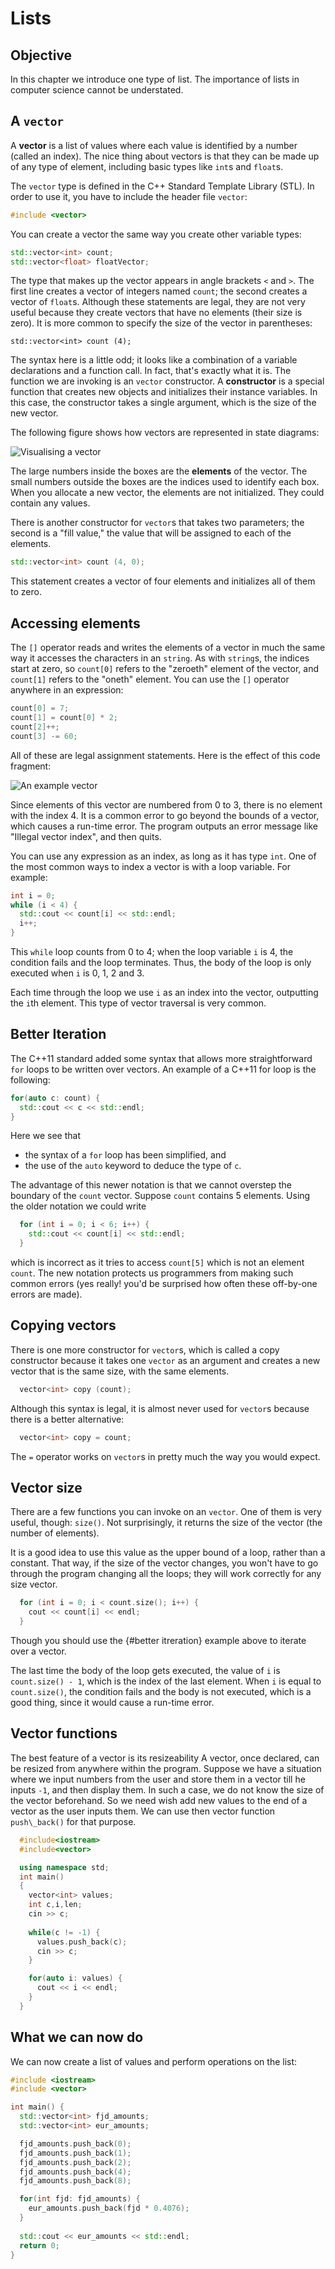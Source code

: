 
# Lists

## Objective

In this chapter we introduce one type of list.  The importance of lists in computer science cannot be understated.

## A `vector`

A **vector** is a list of values where each value is identified by a
number (called an index).  The nice thing
about vectors is that they can be made up of any type of element,
including basic types like `int`s and `float`s.

The `vector` type is defined in the C++ Standard Template Library (STL).
In order to use it, you have to include the header file
`vector`:

```c++
#include <vector>
```

You can create a vector the same way you create other variable types:

```c++
std::vector<int> count;
std::vector<float> floatVector;
```

The type that makes up the vector appears in angle brackets `<`
and `>`.  The first line creates a vector of integers named
`count`; the second creates a vector of `float`s.  Although these
statements are legal, they are not very useful because they create
vectors that have no elements (their size is zero).  It is more
common to specify the size of the vector in parentheses:

```
std::vector<int> count (4);
```

The syntax here is a little odd; it looks like a combination of a
variable declarations and a function call.  In fact, that's exactly
what it is.  The function we are invoking is an `vector`
constructor.  A **constructor** is a special function that creates
new objects and initializes their instance variables.  In this case,
the constructor takes a single argument, which is the size of the new
vector.

The following figure shows how vectors are represented in state
diagrams:


![Visualising a `vector`](images/vector.png)


The large numbers inside the boxes are the **elements** of
the vector.  The small numbers outside the boxes are the
indices used to identify each box.  When you allocate a new
vector, the elements are not initialized.  They could contain
any values.

There is another constructor for `vector`s that takes
two parameters; the second is a "fill value," the
value that will be assigned to each of the elements.

```c++
std::vector<int> count (4, 0);
```

This statement creates a vector of four elements and initializes
all of them to zero.

## Accessing elements

The `[]` operator reads and writes the elements of a vector in
much the same way it accesses the characters in an `string`.  As
with `string`s, the indices start at zero, so `count[0]`
refers to the "zeroeth" element of the vector, and `count[1]`
refers to the "oneth" element.  You can use the `[]` operator
anywhere in an expression:

```c++
count[0] = 7;
count[1] = count[0] * 2;
count[2]++;
count[3] -= 60;
```

All of these are legal assignment statements.  Here is the
effect of this code fragment:

![An example vector](images/vector2.png)

Since elements of this vector are numbered from 0 to 3, there is no
element with the index 4.  It is a common error to go beyond the
bounds of a vector, which causes a run-time error.  The program outputs
an error message like "Illegal vector index", and then quits.

You can use any expression as an index, as long as it has type 
`int`.  One of the most common ways to index a vector is with a loop
variable.  For example:

```c++
int i = 0;
while (i < 4) {
  std::cout << count[i] << std::endl;
  i++;
}
```

This `while` loop counts from 0
to 4; when the loop variable `i` is 4, the
condition fails and the loop terminates.  Thus, the body
of the loop is only executed when `i` is 0, 1, 2 and 3.

Each time through the loop we use `i` as an index into
the vector, outputting the `i`th element.  This type of
vector traversal is very common.

## Better Iteration

The C++11 standard added some syntax that allows more straightforward `for`
loops to be written over vectors.  An example of a C++11 for loop is the
following:

```c++
for(auto c: count) {
  std::cout << c << std::endl;
}
```

Here we see that

  * the syntax of a `for` loop has been simplified, and
  * the use of the `auto` keyword to deduce the type of `c`.

The advantage of this newer notation is that we cannot overstep the boundary of
the `count` vector.  Suppose `count` contains $5$ elements.  Using the
older notation we could write

```c++
  for (int i = 0; i < 6; i++) {
    std::cout << count[i] << std::endl;
  }
```

which is incorrect as it tries to access `count[5]` which is not an element
`count`.  The new notation protects us programmers from making such common
errors (yes really! you'd be surprised how often these off-by-one errors are
made).


## Copying vectors

There is one more constructor for `vector`s, which is
called a copy constructor because it takes one `vector`
as an argument and creates a new vector that is the same size,
with the same elements.

```c++
  vector<int> copy (count);
```

Although this syntax is legal, it is almost never used for
`vector`s because there is a better alternative:

```c++
  vector<int> copy = count;
```

The `=` operator works on `vector`s in pretty much
the way you would expect.

## Vector size

There are a few functions you can invoke on an
`vector`.  One of them is very useful, though: `size()`.
Not surprisingly, it returns the size of the vector (the number
of elements).

It is a good idea to use this value as the upper bound of a loop,
rather than a constant.  That way, if the size of the vector
changes, you won't have to go through the program changing all the
loops; they will work correctly for any size vector.

```c++
  for (int i = 0; i < count.size(); i++) {
    cout << count[i] << endl;
  }
```

Though you should use the {#better itreration} example above to iterate over a vector.

The last time the body of the loop gets executed, the value of `i`
is `count.size() - 1`, which is the index of the last element.  When
`i` is equal to `count.size()`, the condition fails and the body
is not executed, which is a good thing, since it would cause a
run-time error.



## Vector functions

The best feature of a vector is its resizeability A vector, once declared,
can be resized from anywhere within the program. Suppose we have a situation
where we input numbers from the user and store them in a vector till he
inputs `-1`, and then display them. In such a case, we do not know the size of the
vector beforehand. So we need wish add new values to the end of
a vector as the user inputs them. We can use then vector
function `push\_back()` for that purpose.

```c++
  #include<iostream>
  #include<vector>

  using namespace std;
  int main()
  {
    vector<int> values;
    int c,i,len;
    cin >> c;
    
    while(c != -1) {
      values.push_back(c);
      cin >> c;
    }

    for(auto i: values) {
      cout << i << endl;
    }
  }
```

## What we can now do

We can now create a list of values and perform operations on the list:

```c++
#include <iostream>
#include <vector>

int main() {
  std::vector<int> fjd_amounts;
  std::vector<int> eur_amounts;

  fjd_amounts.push_back(0);
  fjd_amounts.push_back(1);
  fjd_amounts.push_back(2);
  fjd_amounts.push_back(4);
  fjd_amounts.push_back(8);

  for(int fjd: fjd_amounts) {
    eur_amounts.push_back(fjd * 0.4076);
  }
  
  std::cout << eur_amounts << std::endl;
  return 0;
}
```